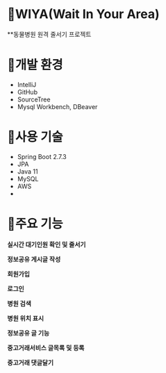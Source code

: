 # 🐶WIYA(Wait In Your Area)
**동물병원 원격 줄서기 프로젝트

# 🐯개발 환경
- IntelliJ
- GitHub
- SourceTree
- Mysql Workbench, DBeaver

# 🐷사용 기술
- Spring Boot 2.7.3
- JPA
- Java 11 
- MySQL
- AWS
- 

# 🐻주요 기능
**실시간 대기인원 확인 및 줄서기**

**정보공유 게시글 작성**

**회원가입**

**로그인**

**병원 검색**

**병원 위치 표시**

**정보공유 글 기능**

**중고거래서비스 글목록 및 등록**

**중고거래 댓글달기**
